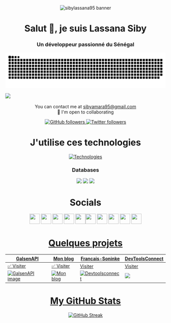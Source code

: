 <!-- Banner -->
<p align="center">
  <img src="https://github.com/sibylassana95/sibylassana95/blob/main/banieres.gif" alt="sibylassana95 banner">
</p>

<!-- Introduction -->
<h1 align="center">Salut 👋, je suis Lassana Siby</h1>
<h3 align="center">Un développeur passionné du Sénégal</h3>

![Snake animation](https://raw.githubusercontent.com/sibylassana95/sibylassana95/output/github-contribution-grid-snake-dark.svg)

![](https://komarev.com/ghpvc/?username=sibylassana95)

<!-- Portfolio and Contact -->
<p align="center">
  You can contact me at <a href="mailto:sibyamara95@gmail.com">sibyamara95@gmail.com</a><br>
  🤝 I'm open to collaborating
</p>

<!-- GitHub and Twitter Followers -->
<p align="center">
  <a href="https://www.github.com/sibylassana95" target="_blank" rel="noreferrer">
    <img src="https://img.shields.io/github/followers/sibylassana95?logo=github&style=for-the-badge&color=0891b2&labelColor=1c1917" alt="GitHub followers">
  </a>

  <a href="https://x.com/sibyog13" target="_blank" rel="noreferrer">
    <img src="https://img.shields.io/twitter/follow/sibyog13?logo=x&style=for-the-badge&color=0891b2&labelColor=1c1917" alt="Twitter followers">
  </a>
</p>

<!-- Technologies -->
<h1 align="center">J'utilise ces technologies</h1>
<p align="center">
  <a href="https://skillicons.dev">
    <img src="https://skillicons.dev/icons?i=django,py,ts,js,md,css,tailwind,vercel,figma,angular,bootstrap,discord,git,github,gitlab,gmail,html,java,ubuntu,spring," alt="Technologies">
  </a>
</p>
<h3 align="center">Databases</h3>
<p align="center">
  <img src="https://img.shields.io/badge/MySQL-00000F?style=for-the-badge&logo=mysql&logoColor=white" />
  <img src="https://img.shields.io/badge/PostgreSQL-316192?style=for-the-badge&logo=postgresql&logoColor=white" />
  <img src="https://img.shields.io/badge/SQLite-07405E?style=for-the-badge&logo=sqlite&logoColor=white" />
</p>



<!-- Social Media -->
<h1 align="center"> Socials</h1>
<p align="center">
 <a href="https://www.behance.net/sibylassana" target="_blank" rel="noreferrer"><img src="https://raw.githubusercontent.com/danielcranney/readme-generator/main/public/icons/socials/behance.svg" width="32" height="32" /></a> <a href="https://discord.com/users/sibylassana#8272" target="_blank" rel="noreferrer"><img src="https://raw.githubusercontent.com/danielcranney/readme-generator/main/public/icons/socials/discord.svg" width="32" height="32" /></a> <a href="https://www.dribbble.com/sibylassana95" target="_blank" rel="noreferrer"><img src="https://raw.githubusercontent.com/danielcranney/readme-generator/main/public/icons/socials/dribbble.svg" width="32" height="32" /></a> <a href="https://www.facebook.com/sibyog13/" target="_blank" rel="noreferrer"><img src="https://raw.githubusercontent.com/danielcranney/readme-generator/main/public/icons/socials/facebook.svg" width="32" height="32" /></a> <a href="https://github.com/sibylassana95" target="_blank" rel="noreferrer"><img src="https://raw.githubusercontent.com/danielcranney/readme-generator/main/public/icons/socials/github.svg" width="32" height="32" /></a><a href="https://instagram.com/siby_global" target="_blank" rel="noreferrer"><img src="https://raw.githubusercontent.com/danielcranney/readme-generator/main/public/icons/socials/instagram.svg" width="32" height="32" /></a> <a href="https://www.linkedin.com/in/sibylassana/" target="_blank" rel="noreferrer"><img src="https://raw.githubusercontent.com/danielcranney/readme-generator/main/public/icons/socials/linkedin.svg" width="32" height="32" /></a> <a href="https://medium.com/@sibyamara95" target="_blank" rel="noreferrer"><img src="https://raw.githubusercontent.com/danielcranney/readme-generator/main/public/icons/socials/medium.svg" width="32" height="32" /></a> <a href="https://www.twitter.com/sibyog13" target="_blank" rel="noreferrer"><img src="https://raw.githubusercontent.com/danielcranney/readme-generator/main/public/icons/socials/twitter.svg" width="32" height="32" /></a> <a href="https://www.youtube.com/channel/UC-Wk8W4Bak_K3ffiY83OOmg" target="_blank" rel="noreferrer"><img src="https://raw.githubusercontent.com/danielcranney/readme-generator/main/public/icons/socials/youtube.svg" width="32" height="32" />
</p>

<!-- Projets -->

<h1 align="center"> Quelques projets</h1>

| GalsenAPI                                                             | Mon blog                                                                                                          | Francais-Soninke | DevToolsConnect
| --------------------------------------------------------------------- | -----------------------------------------------------------------------------------------------------------------| ------------------------------------------------------| ------------------------------------------------------
| ✅ [Visiter](https://galsenapi.vercel.app)                    | ✅ [Visiter](https://lassblog.pythonanywhere.com/)                                                                 | [Visiter](https://sonitrad.vercel.app/)| [Visiter](https://devtoolsconnect.vercel.app/)
| <img src="https://sibylassana.vercel.app/assets/img/GalsenApi.png" alt="GalsenAPI image" width="500"/> | <img src="https://sibylassana.vercel.app/assets/img/monblog.jpg" alt="Mon blog" width="500"/> | <img src="https://sibylassana.vercel.app/assets/img/fran%C3%A7aissoninke.jpg" alt="Devtoolsconnect" width="500"/>| <img src="https://devtoolsconnect.vercel.app/assets/logo2.png" width="500"/>


<!-- GitHub Stats -->

<h1 align="center">My GitHub Stats</h1>
<p align="center">
<a href="#"><img src="https://streak-stats.demolab.com?user=sibylassana95&theme=dark&locale=fr&date_format=j%20M%5B%20Y%5D&mode=weekly" alt="GitHub Streak" /></a>
</p>
